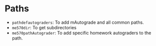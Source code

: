 # Paths
- `pathdefautograders`: To add mAutograde and all common paths.
- `me570dir`: To get subdirectories
- `me570pathAutograder`: To add specific homework autograders to the path.
